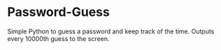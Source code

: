 # Password-Guess
Simple Python to guess a password and keep track of the time.  Outputs every 10000th guess to the screen.
